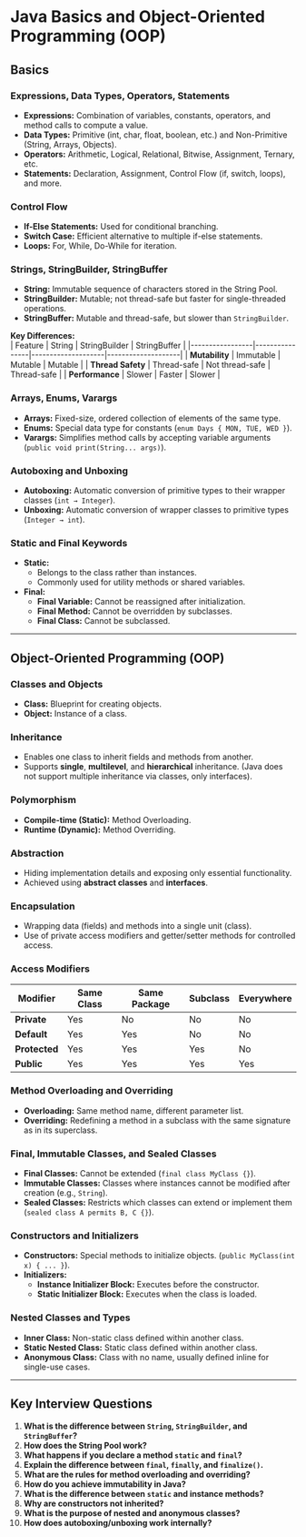 # Java Basics and Object-Oriented Programming (OOP)

## Basics
### Expressions, Data Types, Operators, Statements
- **Expressions:** Combination of variables, constants, operators, and method calls to compute a value.
- **Data Types:** Primitive (int, char, float, boolean, etc.) and Non-Primitive (String, Arrays, Objects).
- **Operators:** Arithmetic, Logical, Relational, Bitwise, Assignment, Ternary, etc.
- **Statements:** Declaration, Assignment, Control Flow (if, switch, loops), and more.

### Control Flow
- **If-Else Statements:** Used for conditional branching.
- **Switch Case:** Efficient alternative to multiple if-else statements.
- **Loops:** For, While, Do-While for iteration.

### Strings, StringBuilder, StringBuffer
- **String:** Immutable sequence of characters stored in the String Pool.
- **StringBuilder:** Mutable; not thread-safe but faster for single-threaded operations.
- **StringBuffer:** Mutable and thread-safe, but slower than `StringBuilder`.

**Key Differences:**  
| Feature         | String         | StringBuilder      | StringBuffer       |
|-----------------|----------------|--------------------|--------------------|
| **Mutability**  | Immutable      | Mutable            | Mutable            |
| **Thread Safety** | Thread-safe   | Not thread-safe    | Thread-safe        |
| **Performance** | Slower         | Faster             | Slower             |

### Arrays, Enums, Varargs
- **Arrays:** Fixed-size, ordered collection of elements of the same type.
- **Enums:** Special data type for constants (`enum Days { MON, TUE, WED }`).
- **Varargs:** Simplifies method calls by accepting variable arguments (`public void print(String... args)`).

### Autoboxing and Unboxing
- **Autoboxing:** Automatic conversion of primitive types to their wrapper classes (`int → Integer`).
- **Unboxing:** Automatic conversion of wrapper classes to primitive types (`Integer → int`).

### Static and Final Keywords
- **Static:**
    - Belongs to the class rather than instances.
    - Commonly used for utility methods or shared variables.
- **Final:**
    - **Final Variable:** Cannot be reassigned after initialization.
    - **Final Method:** Cannot be overridden by subclasses.
    - **Final Class:** Cannot be subclassed.

---

## Object-Oriented Programming (OOP)
### Classes and Objects
- **Class:** Blueprint for creating objects.
- **Object:** Instance of a class.

### Inheritance
- Enables one class to inherit fields and methods from another.
- Supports **single**, **multilevel**, and **hierarchical** inheritance. (Java does not support multiple inheritance via classes, only interfaces).

### Polymorphism
- **Compile-time (Static):** Method Overloading.
- **Runtime (Dynamic):** Method Overriding.

### Abstraction
- Hiding implementation details and exposing only essential functionality.
- Achieved using **abstract classes** and **interfaces**.

### Encapsulation
- Wrapping data (fields) and methods into a single unit (class).
- Use of private access modifiers and getter/setter methods for controlled access.

### Access Modifiers
| Modifier       | Same Class | Same Package | Subclass | Everywhere |
|----------------|------------|--------------|----------|------------|
| **Private**    | Yes        | No           | No       | No         |
| **Default**    | Yes        | Yes          | No       | No         |
| **Protected**  | Yes        | Yes          | Yes      | No         |
| **Public**     | Yes        | Yes          | Yes      | Yes        |

### Method Overloading and Overriding
- **Overloading:** Same method name, different parameter list.
- **Overriding:** Redefining a method in a subclass with the same signature as in its superclass.

### Final, Immutable Classes, and Sealed Classes
- **Final Classes:** Cannot be extended (`final class MyClass {}`).
- **Immutable Classes:** Classes where instances cannot be modified after creation (e.g., `String`).
- **Sealed Classes:** Restricts which classes can extend or implement them (`sealed class A permits B, C {}`).

### Constructors and Initializers
- **Constructors:** Special methods to initialize objects. (`public MyClass(int x) { ... }`).
- **Initializers:**
    - **Instance Initializer Block:** Executes before the constructor.
    - **Static Initializer Block:** Executes when the class is loaded.

### Nested Classes and Types
- **Inner Class:** Non-static class defined within another class.
- **Static Nested Class:** Static class defined within another class.
- **Anonymous Class:** Class with no name, usually defined inline for single-use cases.

---

## Key Interview Questions
1. **What is the difference between `String`, `StringBuilder`, and `StringBuffer`?**
2. **How does the String Pool work?**
3. **What happens if you declare a method `static` and `final`?**
4. **Explain the difference between `final`, `finally`, and `finalize()`.**
5. **What are the rules for method overloading and overriding?**
6. **How do you achieve immutability in Java?**
7. **What is the difference between `static` and instance methods?**
8. **Why are constructors not inherited?**
9. **What is the purpose of nested and anonymous classes?**
10. **How does autoboxing/unboxing work internally?**
